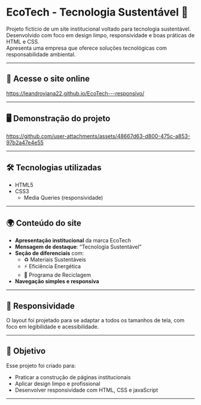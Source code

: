 # EcoTech - Tecnologia Sustentável 🌱

Projeto fictício de um site institucional voltado para tecnologia sustentável.  
Desenvolvido com foco em design limpo, responsividade e boas práticas de HTML e CSS.  
Apresenta uma empresa que oferece soluções tecnológicas com responsabilidade ambiental.

---

## 🔗 Acesse o site online  
https://leandroviana22.github.io/EcoTech---responsivo/

---

## 🖥️ Demonstração do projeto

https://github.com/user-attachments/assets/48667d63-d800-475c-a853-97b2a47e4e55


---

## 🛠️ Tecnologias utilizadas
- HTML5  
- CSS3  
  - Media Queries (responsividade)

---

## 🌍 Conteúdo do site

- **Apresentação institucional** da marca EcoTech
- **Mensagem de destaque**: “Tecnologia Sustentável”
- **Seção de diferenciais** com:
  - ♻️ Materiais Sustentáveis  
  - ⚡ Eficiência Energética  
  - 🌱 Programa de Reciclagem
- **Navegação simples e responsiva**

---

## 📱 Responsividade
O layout foi projetado para se adaptar a todos os tamanhos de tela, com foco em legibilidade e acessibilidade.

---

## 📌 Objetivo

Esse projeto foi criado para:
- Praticar a construção de páginas institucionais
- Aplicar design limpo e profissional
- Desenvolver responsividade com HTML, CSS e javaScript

---
